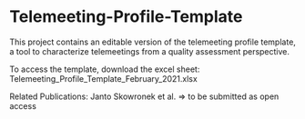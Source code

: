# Telemeeting-Profile-Template

This project contains an editable version of the telemeeting profile template, a tool to characterize telemeetings from a quality assessment perspective.

To access the template, download the excel sheet: Telemeeting_Profile_Template_February_2021.xlsx

Related Publications:
Janto Skowronek et al. => to be submitted as open access
